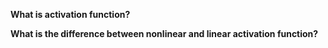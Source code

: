 **What is activation function?**

**What is the difference between nonlinear and linear activation function?**